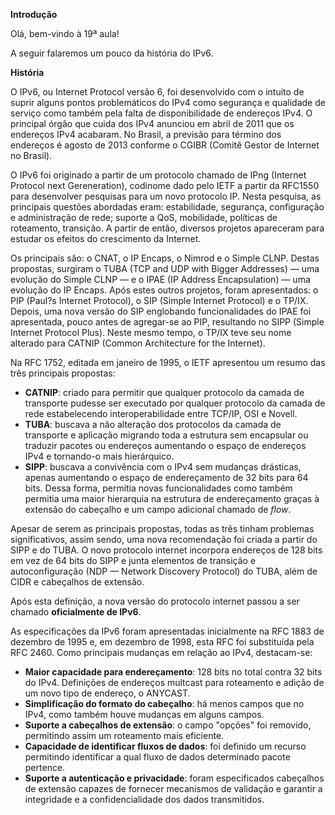 **Introdução**

Olá, bem-vindo à 19ª aula!

A seguir falaremos um pouco da história do IPv6.

**História**

O IPv6, ou Internet Protocol versão 6, foi desenvolvido com o intuito de suprir alguns pontos problemáticos do IPv4 como segurança e qualidade de serviço como também pela falta de disponibilidade de endereços IPv4. O principal órgão que cuida dos IPv4 anunciou em abril de 2011 que os endereços IPv4 acabaram. No Brasil, a previsão para término dos endereços é agosto de 2013 conforme o CGIBR (Comitê Gestor de Internet no Brasil).

O IPv6 foi originado a partir de um protocolo chamado de IPng (Internet Protocol next Gereneration), codinome dado pelo IETF a partir da RFC1550 para desenvolver pesquisas para um novo protocolo IP. Nesta pesquisa, as principais questões abordadas eram: estabilidade, segurança, configuração e administração de rede; suporte a QoS, mobilidade, políticas de roteamento, transição. A partir de então, diversos projetos apareceram para estudar os efeitos do crescimento da Internet.

Os principais são: o CNAT, o IP Encaps, o Nimrod e o Simple CLNP. Destas propostas, surgiram o TUBA (TCP and UDP with Bigger Addresses) — uma evolução do Simple CLNP — e o IPAE (IP Address Encapsulation) — uma evolução do IP Encaps. Após estes outros projetos, foram apresentados: o PIP (Paul?s Internet Protocol), o SIP (Simple Internet Protocol) e o TP/IX. Depois, uma nova versão do SIP englobando funcionalidades do IPAE foi apresentada, pouco antes de agregar-se ao PIP, resultando no SIPP (Simple Internet Protocol Plus). Neste mesmo tempo, o TP/IX teve seu nome alterado para CATNIP (Common Architecture for the Internet).

Na RFC 1752, editada em janeiro de 1995, o IETF apresentou um resumo das três principais propostas:

- **CATNIP**: criado para permitir que qualquer protocolo da camada de transporte pudesse ser executado por qualquer protocolo da camada de rede estabelecendo interoperabilidade entre TCP/IP, OSI e Novell.
- **TUBA**: buscava a não alteração dos protocolos da camada de transporte e aplicação migrando toda a estrutura sem encapsular ou traduzir pacotes ou endereços aumentando o espaço de endereços IPv4 e tornando-o mais hierárquico.
- **SIPP**: buscava a convivência com o IPv4 sem mudanças drásticas, apenas aumentando o espaço de endereçamento de 32 bits para 64 bits. Dessa forma, permitia novas funcionalidades como também permitia uma maior hierarquia na estrutura de endereçamento graças à extensão do cabeçalho e um campo adicional chamado de _flow_.

Apesar de serem as principais propostas, todas as três tinham problemas significativos, assim sendo, uma nova recomendação foi criada a partir do SIPP e do TUBA. O novo protocolo internet incorpora endereços de 128 bits em vez de 64 bits do SIPP e junta elementos de transição e autoconfiguração (NDP — Network Discovery Protocol) do TUBA, além de CIDR e cabeçalhos de extensão.

Após esta definição, a nova versão do protocolo internet passou a ser chamado **oficialmente de IPv6**.

As especificações da IPv6 foram apresentadas inicialmente na RFC 1883 de dezembro de 1995 e, em dezembro de 1998, esta RFC foi substituída pela RFC 2460. Como principais mudanças em relação ao IPv4, destacam-se:

- **Maior capacidade para endereçamento**: 128 bits no total contra 32 bits do IPv4. Definições de endereços multcast para roteamento e adição de um novo tipo de endereço, o ANYCAST.
- **Simplificação do formato do cabeçalho**: há menos campos que no IPv4, como também houve mudanças em alguns campos.
- **Suporte a cabeçalhos de extensão**: o campo "opções" foi removido, permitindo assim um roteamento mais eficiente.
- **Capacidade de identificar fluxos de dados**: foi definido um recurso permitindo identificar a qual fluxo de dados determinado pacote pertence.
- **Suporte a autenticação e privacidade**: foram especificados cabeçalhos de extensão capazes de fornecer mecanismos de validação e garantir a integridade e a confidencialidade dos dados transmitidos.